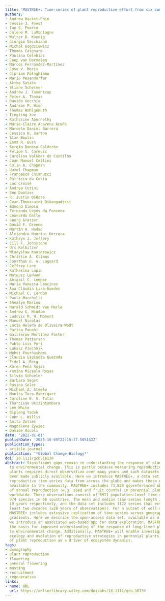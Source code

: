 ```yaml
---
title: 'MASTREE+: Time-series of plant reproductive effort from six continents'
authors:
- Andrew Hacket-Pain
- Jessie J. Foest
- Ian S. Pearse
- Jalene M. LaMontagne
- Walter D. Koenig
- Giorgio Vacchiano
- Michał Bogdziewicz
- Thomas Caignard
- Paulina Celebias
- Joep van Dormolen
- Marcos Fernández-Martínez
- Jose V. Moris
- Ciprian Palaghianu
- Mario Pesendorfer
- Akiko Satake
- Eliane Schermer
- Andrew J. Tanentzap
- Peter A. Thomas
- Davide Vecchio
- Andreas P. Wion
- Thomas Wohlgemuth
- Tingting Xue
- Katharine Abernethy
- Marie-Claire Aravena Acuña
- Marcelo Daniel Barrera
- Jessica H. Barton
- Stan Boutin
- Emma R. Bush
- Sergio Donoso Calderón
- Felipe S. Carevic
- Carolina Volkmer de Castilho
- Juan Manuel Cellini
- Colin A. Chapman
- Hazel Chapman
- Francesco Chianucci
- Patricia da Costa
- Luc Croisé
- Andrea Cutini
- Ben Dantzer
- R. Justin DeRose
- Jean-Thoussaint Dikangadissi
- Edmond Dimoto
- Fernanda Lopes da Fonseca
- Leonardo Gallo
- Georg Gratzer
- David F. Greene
- Martín A. Hadad
- Alejandro Huertas Herrera
- Kathryn J. Jeffery
- Jill F. Johnstone
- Urs Kalbitzer
- Władysław Kantorowicz
- Christie A. Klimas
- Jonathan G. A. Lageard
- Jeffrey Lane
- Katharina Lapin
- Mateusz Ledwoń
- Abigail C. Leeper
- Maria Vanessa Lencinas
- Ana Cláudia Lira-Guedes
- Michael C. Lordon
- Paula Marchelli
- Shealyn Marino
- Harald Schmidt Van Marle
- Andrew G. McAdam
- Ludovic R. W. Momont
- Manuel Nicolas
- Lúcia Helena de Oliveira Wadt
- Parisa Panahi
- Guillermo Martínez Pastur
- Thomas Patterson
- Pablo Luis Peri
- Łukasz Piechnik
- Mehdi Pourhashemi
- Claudia Espinoza Quezada
- Fidel A. Roig
- Karen Peña Rojas
- Yamina Micaela Rosas
- Silvio Schueler
- Barbara Seget
- Rosina Soler
- Michael A. Steele
- Mónica Toro-Manríquez
- Caroline E. G. Tutin
- Tharcisse Ukizintambara
- Lee White
- Biplang Yadok
- John L. Willis
- Anita Zolles
- Magdalena Żywiec
- Davide Ascoli
date: '2022-01-01'
publishDate: '2025-10-09T22:15:37.505162Z'
publication_types:
- article-journal
publication: '*Global Change Biology*'
doi: 10.1111/gcb.16130
abstract: Significant gaps remain in understanding the response of plant reproduction
  to environmental change. This is partly because measuring reproduction in long-lived
  plants requires direct observation over many years and such datasets have rarely
  been made publicly available. Here we introduce MASTREE+, a data set that collates
  reproductive time-series data from across the globe and makes these data freely
  available to the community. MASTREE+ includes 73,828 georeferenced observations
  of annual reproduction (e.g. seed and fruit counts) in perennial plant populations
  worldwide. These observations consist of 5971 population-level time-series from
  974 species in 66 countries. The mean and median time-series length is 12.4 and
  10 years respectively, and the data set includes 1122 series that extend over at
  least two decades (≥20 years of observations). For a subset of well-studied species,
  MASTREE+ includes extensive replication of time-series across geographical and climatic
  gradients. Here we describe the open-access data set, available as a.csv file, and
  we introduce an associated web-based app for data exploration. MASTREE+ will provide
  the basis for improved understanding of the response of long-lived plant reproduction
  to environmental change. Additionally, MASTREE+ will enable investigation of the
  ecology and evolution of reproductive strategies in perennial plants, and the role
  of plant reproduction as a driver of ecosystem dynamics.
tags:
- demography
- plant reproduction
- flowering
- general flowering
- masting
- recruitment
- regeneration
links:
- name: URL
  url: https://onlinelibrary.wiley.com/doi/abs/10.1111/gcb.16130
---
```

